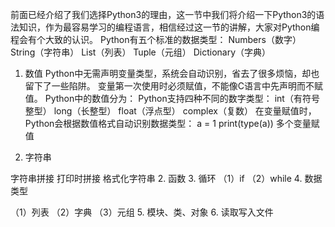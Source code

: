 前面已经介绍了我们选择Python3的理由，这一节中我们将介绍一下Python3的语法知识，作为最容易学习的编程语言，相信经过这一节的讲解，大家对Python编程会有个大致的认识。
Python有五个标准的数据类型：
Numbers（数字）
String（字符串）
List（列表）
Tuple（元组）
Dictionary（字典）
1. 数值
Python中无需声明变量类型，系统会自动识别，省去了很多烦恼，却也留下了一些陷阱。
变量第一次使用时必须赋值，不能像C语言中先声明而不赋值。
Python中的数值分为：
Python支持四种不同的数字类型：
int（有符号整型）
long（长整型）
float（浮点型）
complex（复数）
在变量赋值时，Python会根据数值格式自动识别数据类型：
a = 1
print(type(a))
多个变量赋值


2. 字符串

字符串拼接
打印时拼接
格式化字符串
2. 函数
3. 循环
（1）if
（2）while
4. 数据类型

（1）列表
（2）字典
（3）元组
5. 模块、类、对象
6. 读取写入文件
